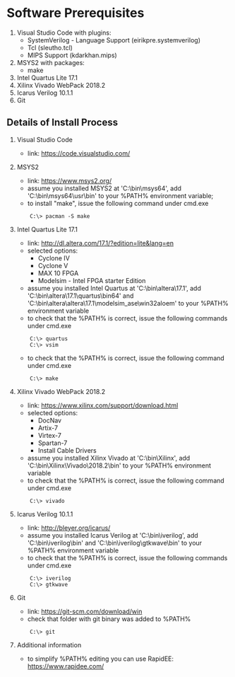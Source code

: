 
# Software Prerequisites

1. Visual Studio Code with plugins:
    - SystemVerilog - Language Support (eirikpre.systemverilog)
    - Tcl (sleutho.tcl)
    - MIPS Support (kdarkhan.mips)
2. MSYS2 with packages:
    - make
3. Intel Quartus Lite 17.1
4. Xilinx Vivado WebPack 2018.2
5. Icarus Verilog 10.1.1
6. Git

## Details of Install Process

1. Visual Studio Code
    - link: https://code.visualstudio.com/

2. MSYS2
    - link: https://www.msys2.org/
    - assume you installed MSYS2 at 'C:\bin\msys64', add 'C:\bin\msys64\usr\bin' to your %PATH% environment variable;
    - to install "make", issue the following command under cmd.exe
    ```
        C:\> pacman -S make
    ```

3. Intel Quartus Lite 17.1
    - link: http://dl.altera.com/17.1/?edition=lite&lang=en
    - selected options:
        + Cyclone IV
        + Cyclone V
        + MAX 10 FPGA
        + Modelsim - Intel FPGA starter Edition
    - assume you installed Intel Quartus at 'C:\bin\altera\17.1\', add 'C:\bin\altera\17.1\quartus\bin64' and 'C:\bin\altera\altera\17.1\modelsim_ase\win32aloem' to your %PATH% environment variable
    - to check that the %PATH% is correct, issue the following commands under cmd.exe
    ```
        C:\> quartus
        C:\> vsim
    ```
    - to check that the %PATH% is correct, issue the following command under cmd.exe
    ```
        C:\> make
    ```

4. Xilinx Vivado WebPack 2018.2
    - link: https://www.xilinx.com/support/download.html
    - selected options:
        + DocNav
        + Artix-7
        + Virtex-7
        + Spartan-7
        + Install Cable Drivers
    - assume you installed Xilinx Vivado at 'C:\bin\Xilinx\', add 'C:\bin\Xilinx\Vivado\2018.2\bin' to your %PATH% environment variable
    - to check that the %PATH% is correct, issue the following command under cmd.exe
    ```
        C:\> vivado
    ```

5. Icarus Verilog 10.1.1
    - link: http://bleyer.org/icarus/
    - assume you installed Icarus Verilog at 'C:\bin\iverilog', add 'C:\bin\iverilog\bin' and 'C:\bin\iverilog\gtkwave\bin' to your %PATH% environment variable
    - to check that the %PATH% is correct, issue the following commands under cmd.exe
    ```
        C:\> iverilog
        C:\> gtkwave
    ```

6. Git
    - link: https://git-scm.com/download/win
    - check that folder with git binary was added to %PATH%
    ```
        C:\> git
    ```

7. Additional information
    - to simplify %PATH% editing you can use RapidEE: https://www.rapidee.com/
